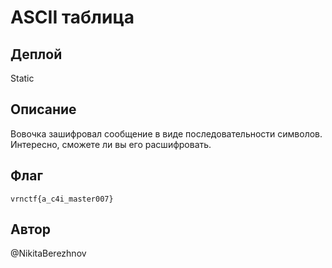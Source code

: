 # ASCII таблица

## Деплой

Static

## Описание

Вовочка зашифровал сообщение в виде последовательности символов. Интересно, сможете ли вы его расшифровать.

## Флаг
`vrnctf{a_c4i_master007}`

## Автор
@NikitaBerezhnov


